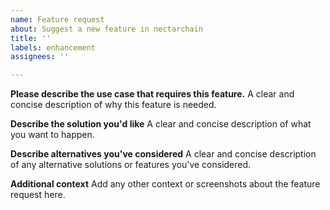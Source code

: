 ```yaml
---
name: Feature request
about: Suggest a new feature in nectarchain
title: ''
labels: enhancement
assignees: ''

---
```


**Please describe the use case that requires this feature.**
A clear and concise description of why this feature is needed.

**Describe the solution you'd like**
A clear and concise description of what you want to happen.

**Describe alternatives you've considered**
A clear and concise description of any alternative solutions or features you've considered.

**Additional context**
Add any other context or screenshots about the feature request here.
